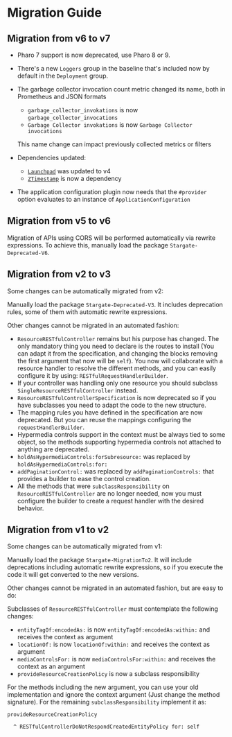 # Migration Guide

## Migration from v6 to v7

- Pharo 7 support is now deprecated, use Pharo 8 or 9.
- There's a new `Loggers` group in the baseline that's included now by default in
  the `Deployment` group.
- The garbage collector invocation count metric changed its name, both
  in Prometheus and JSON formats
  - `garbage_collector_invokations` is now `garbage_collector_invocations`
  - `Garbage Collector invokations` is now `Garbage Collector invocations`

  This name change can impact previously collected metrics or filters
- Dependencies updated:
  - [`Launchpad`](https://github.com/ba-st/Launchpad) was updated to v4
  - [`ZTimestamp`](https://github.com/svenvc/ztimestamp) is now a dependency
- The application configuration plugin now needs that the `#provider` option
  evaluates to an instance of `ApplicationConfiguration`

## Migration from v5 to v6

Migration of APIs using CORS will be performed automatically via rewrite
expressions. To achieve this, manually load the package `Stargate-Deprecated-V6`.

## Migration from v2 to v3

Some changes can be automatically migrated from v2:

Manually load the package `Stargate-Deprecated-V3`. It includes deprecation rules,
some of them with automatic rewrite expressions.

Other changes cannot be migrated in an automated fashion:

- `ResourceRESTfulController` remains but his purpose has changed. The only
  mandatory thing you need to declare is the routes to install (You can
  adapt it from the specification, and changing the blocks removing the
  first argument that now will be `self`). You now will collaborate with a
  resource handler to resolve the different methods, and you can easily
  configure it by using: `RESTfulRequestHandlerBuilder`.
- If your controller was handling only one resource you should subclass
  `SingleResourceRESTfulController` instead.
- `ResourceRESTfulControllerSpecification` is now deprecated so if you have
  subclasses you need to adapt the code to the new structure.
- The mapping rules you have defined in the specification are now
  deprecated. But you can reuse the mappings configuring the `requestHandlerBuilder`.
- Hypermedia controls support in the context must be always tied to some
  object, so the methods supporting hypermedia controls not attached to
  anything are deprecated.
- `holdAsHypermediaControls:forSubresource:` was replaced by `holdAsHypermediaControls:for:`
- `addPaginationControl:` was replaced by `addPaginationControls:` that
  provides a builder to ease the control creation.
- All the methods that were `subclassResponsibility` on
  `ResourceRESTfulController` are no longer needed, now you must configure
  the builder to create a request handler with the desired behavior.

## Migration from v1 to v2

Some changes can be automatically migrated from v1:

Manually load the package `Stargate-MigrationTo2`. It will include deprecations
including automatic rewrite expressions, so if you execute the code it will get
converted to the new versions.

Other changes cannot be migrated in an automated fashion, but are easy to do:

Subclasses of `ResourceRESTfulController` must contemplate the following changes:

- `entityTagOf:encodedAs:` is now `entityTagOf:encodedAs:within:` and receives
  the context as argument
- `locationOf:` is now `locationOf:within:` and receives the context as argument
- `mediaControlsFor:` is now `mediaControlsFor:within:` and receives the context
  as an argument
- `provideResourceCreationPolicy` is now a subclass responsibility

For the methods including the new argument, you can use your old implementation
and ignore the context argument (Just change the method signature). For the
remaining `subclassResponsibility` implement it as:

```smalltalk
provideResourceCreationPolicy

  ^ RESTfulControllerDoNotRespondCreatedEntityPolicy for: self
```
